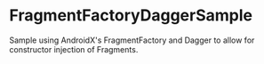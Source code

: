 # FragmentFactoryDaggerSample
Sample using AndroidX's FragmentFactory and Dagger to allow for constructor injection of Fragments.
